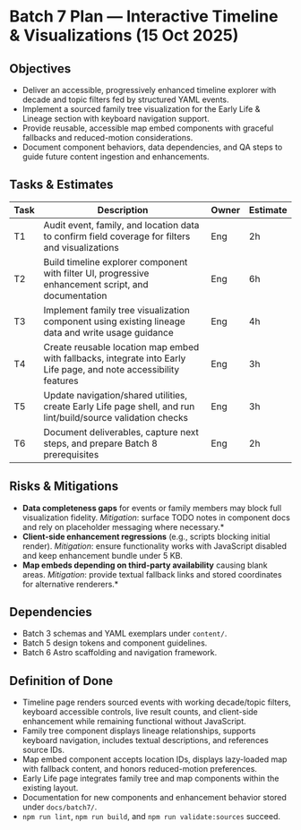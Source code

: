# Batch 7 Plan — Interactive Timeline & Visualizations (15 Oct 2025)

## Objectives
- Deliver an accessible, progressively enhanced timeline explorer with decade and topic filters fed by structured YAML events.
- Implement a sourced family tree visualization for the Early Life & Lineage section with keyboard navigation support.
- Provide reusable, accessible map embed components with graceful fallbacks and reduced-motion considerations.
- Document component behaviors, data dependencies, and QA steps to guide future content ingestion and enhancements.

## Tasks & Estimates
| Task | Description | Owner | Estimate |
| --- | --- | --- | --- |
| T1 | Audit event, family, and location data to confirm field coverage for filters and visualizations | Eng | 2h |
| T2 | Build timeline explorer component with filter UI, progressive enhancement script, and documentation | Eng | 6h |
| T3 | Implement family tree visualization component using existing lineage data and write usage guidance | Eng | 4h |
| T4 | Create reusable location map embed with fallbacks, integrate into Early Life page, and note accessibility features | Eng | 3h |
| T5 | Update navigation/shared utilities, create Early Life page shell, and run lint/build/source validation checks | Eng | 3h |
| T6 | Document deliverables, capture next steps, and prepare Batch 8 prerequisites | Eng | 2h |

## Risks & Mitigations
- **Data completeness gaps** for events or family members may block full visualization fidelity. *Mitigation*: surface TODO notes in component docs and rely on placeholder messaging where necessary.*
- **Client-side enhancement regressions** (e.g., scripts blocking initial render). *Mitigation*: ensure functionality works with JavaScript disabled and keep enhancement bundle under 5 KB.
- **Map embeds depending on third-party availability** causing blank areas. *Mitigation*: provide textual fallback links and stored coordinates for alternative renderers.*

## Dependencies
- Batch 3 schemas and YAML exemplars under `content/`.
- Batch 5 design tokens and component guidelines.
- Batch 6 Astro scaffolding and navigation framework.

## Definition of Done
- Timeline page renders sourced events with working decade/topic filters, keyboard accessible controls, live result counts, and client-side enhancement while remaining functional without JavaScript.
- Family tree component displays lineage relationships, supports keyboard navigation, includes textual descriptions, and references source IDs.
- Map embed component accepts location IDs, displays lazy-loaded map with fallback content, and honors reduced-motion preferences.
- Early Life page integrates family tree and map components within the existing layout.
- Documentation for new components and enhancement behavior stored under `docs/batch7/`.
- `npm run lint`, `npm run build`, and `npm run validate:sources` succeed.
